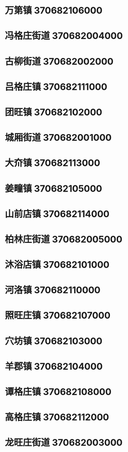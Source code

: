 # 万第镇 370682106000
# 冯格庄街道 370682004000
# 古柳街道 370682002000
# 吕格庄镇 370682111000
# 团旺镇 370682102000
# 城厢街道 370682001000
# 大夼镇 370682113000
# 姜疃镇 370682105000
# 山前店镇 370682114000
# 柏林庄街道 370682005000
# 沐浴店镇 370682101000
# 河洛镇 370682110000
# 照旺庄镇 370682107000
# 穴坊镇 370682103000
# 羊郡镇 370682104000
# 谭格庄镇 370682108000
# 高格庄镇 370682112000
# 龙旺庄街道 370682003000
